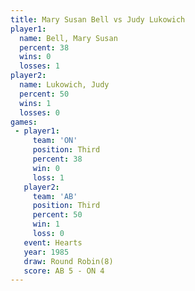 ```yaml
---
title: Mary Susan Bell vs Judy Lukowich
player1:                
  name: Bell, Mary Susan
  percent: 38           
  wins: 0               
  losses: 1             
player2:                
  name: Lukowich, Judy  
  percent: 50           
  wins: 1               
  losses: 0             
games:
 - player1:         
     team: 'ON'     
     position: Third
     percent: 38    
     win: 0         
     loss: 1        
   player2:         
     team: 'AB'     
     position: Third
     percent: 50    
     win: 1         
     loss: 0        
   event: Hearts       
   year: 1985          
   draw: Round Robin(8)
   score: AB 5 - ON 4  
---
```

